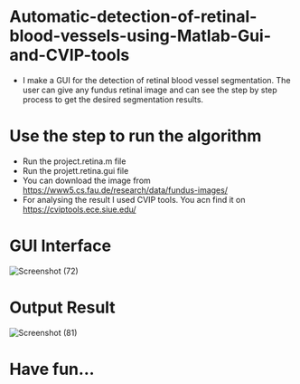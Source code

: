 # Automatic-detection-of-retinal-blood-vessels-using-Matlab-Gui-and-CVIP-tools
* I make a GUI for the detection of retinal blood vessel segmentation. The user can give any fundus retinal image and can see the step by step process to get the desired segmentation results.
# Use the step to run the algorithm
* Run the project.retina.m file
* Run the projett.retina.gui file
* You can download the image from https://www5.cs.fau.de/research/data/fundus-images/
* For analysing the result I used CVIP tools. You acn find it on https://cviptools.ece.siue.edu/  

 # GUI Interface
 ![Screenshot (72)](https://user-images.githubusercontent.com/60895200/90990414-dae3ab80-e566-11ea-8986-a5cdb535c8eb.png)
 # Output Result
 ![Screenshot (81)](https://user-images.githubusercontent.com/60895200/90990432-fb136a80-e566-11ea-8a95-d8441867eaf5.png)

# Have fun...
